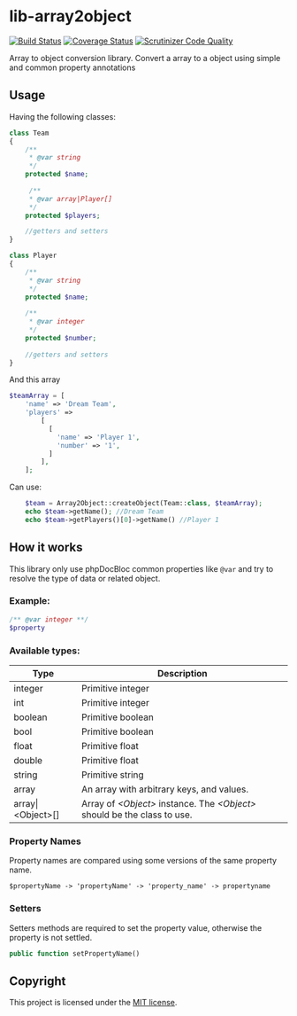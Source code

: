 # lib-array2object

[![Build Status](https://travis-ci.org/rafrsr/lib-array2object.svg?branch=master)](https://travis-ci.org/rafrsr/lib-array2object)
[![Coverage Status](https://coveralls.io/repos/github/rafrsr/lib-array2object/badge.svg?branch=master)](https://coveralls.io/github/rafrsr/lib-array2object?branch=master)
[![Scrutinizer Code Quality](https://scrutinizer-ci.com/g/rafrsr/lib-array2object/badges/quality-score.png?b=master)](https://scrutinizer-ci.com/g/rafrsr/lib-array2object/?branch=master)

Array to object conversion library. Convert a array to a object using simple and common property annotations

## Usage

Having the following classes:

````php
class Team
{
    /**
     * @var string
     */
    protected $name;
    
     /**
     * @var array|Player[]
     */
    protected $players;

    //getters and setters
}

class Player
{
    /**
     * @var string
     */
    protected $name;
    
    /**
     * @var integer
     */
    protected $number;
    
    //getters and setters
}
````

And this array

````php
$teamArray = [
    'name' => 'Dream Team',
    'players' =>
        [
          [
            'name' => 'Player 1',
            'number' => '1',
          ]
        ],
    ];
````

Can use:

````php
    $team = Array2Object::createObject(Team::class, $teamArray);
    echo $team->getName(); //Dream Team
    echo $team->getPlayers()[0]->getName() //Player 1
````

## How it works

This library only use phpDocBloc common properties like `@var` and try to resolve the type of data or related object.

### Example:

````php 
/** @var integer **/
$property
````

### Available types:

| Type           | Description                                                             |
|----------------|-------------------------------------------------------------------------|
| integer        | Primitive integer                                                       |
| int            | Primitive integer                                                       |
| boolean        | Primitive boolean                                                       |
| bool           | Primitive boolean                                                       |
| float          | Primitive float                                                         |
| double         | Primitive float                                                         |
| string         | Primitive string                                                        |
| array          | An array with arbitrary keys, and values.                               |
| array\|\<Object\>[]| Array of *\<Object\>* instance. The _\<Object\>_ should be the class to use. |

### Property Names

Property names are compared using some versions of the same property name.

`$propertyName -> 'propertyName' -> 'property_name' -> propertyname`

### Setters

Setters methods are required to set the property value, otherwise the property is not settled.

````php
public function setPropertyName()
````

## Copyright

This project is licensed under the [MIT license](LICENSE).